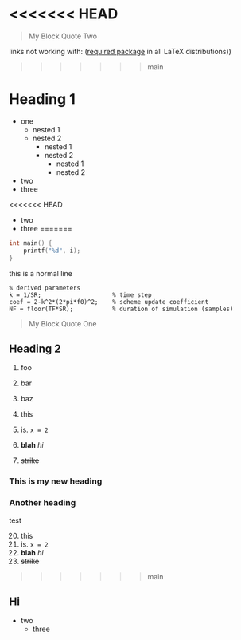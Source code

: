 <<<<<<< HEAD
=======
> My
> Block
> Quote
> Two

links not working with: ([required package](https://ctan.org/pkg/required) in all LaTeX distributions))

>>>>>>> main
# Heading 1
- one
    - nested 1
    - nested 2
        - nested 1
        - nested 2
            - nested 1
            - nested 2
- two
- three

<<<<<<< HEAD
- two
- three
=======
```c
int main() {
    printf("%d", i);
}
```

this is a normal line

```test
% derived parameters
k = 1/SR;                    % time step
coef = 2-k^2*(2*pi*f0)^2;    % scheme update coefficient
NF = floor(TF*SR);           % duration of simulation (samples)
```
> My
> Block
> Quote
> One

## Heading 2

1. foo
2. bar
3. baz

20. this
21. is. `x = 2`
22. **blah** *hi*
23. ~~strike~~

### This is my new heading
### Another heading 

test 

20. this
21. is. `x = 2`
22. **blah** *hi*
23. ~~strike~~
>>>>>>> main

## Hi
- two
    - three
